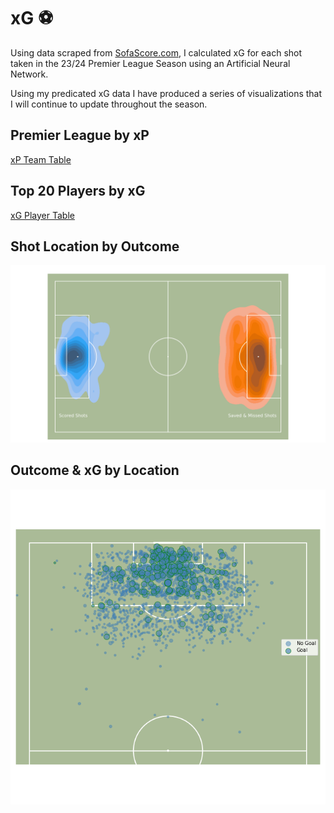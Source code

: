 # xG ⚽️
Using data scraped from [SofaScore.com](https://www.SofaScore.com), I calculated xG for each shot taken in the 23/24 Premier League Season using an Artificial Neural Network. 

Using my predicated xG data I have produced a series of visualizations that I will continue to update throughout the season.

## Premier League by xP
[xP Team Table](assets/full_table.md)

## Top 20 Players by xG
[xG Player Table](assets/xG_by_player_per_90.md)


## Shot Location by Outcome

![](assets/shotmap.png)

## Outcome & xG by Location

![](assets/xg_map.png)
